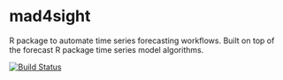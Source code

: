 # mad4sight
R package to automate time series forecasting workflows. Built on top of the forecast R package time series model algorithms.

[![Build Status](https://travis-ci.org/chrishaarstick/mad4sight.svg?branch=master)](https://travis-ci.org/chrishaarstick/mad4sight)
